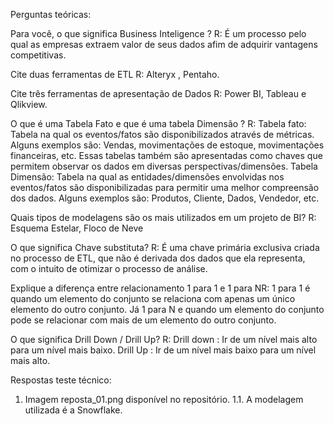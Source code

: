 Perguntas teóricas:

Para você, o que significa Business Inteligence ? R: É um processo pelo qual as empresas extraem valor de seus dados afim de adquirir vantagens competitivas.

Cite duas ferramentas de ETL R: Alteryx , Pentaho.

Cite três ferramentas de apresentação de Dados R: Power BI, Tableau e Qlikview.

O que é uma Tabela Fato e que é uma tabela Dimensão ? R: Tabela fato: Tabela na qual os eventos/fatos são disponibilizados através de métricas. Alguns exemplos são: Vendas, movimentações de estoque, movimentações financeiras, etc. Essas tabelas também são apresentadas como chaves que permitem observar os dados em diversas perspectivas/dimensões. Tabela Dimensão: Tabela na qual as entidades/dimensões envolvidas nos eventos/fatos são disponibilizadas para permitir uma melhor compreensão dos dados. Alguns exemplos são: Produtos, Cliente, Dados, Vendedor, etc.

Quais tipos de modelagens são os mais utilizados em um projeto de BI? R: Esquema Estelar, Floco de Neve

O que significa Chave substituta? R: É uma chave primária exclusiva criada no processo de ETL, que não é derivada dos dados que ela representa, com o intuito de otimizar o processo de análise.

Explique a diferença entre relacionamento 1 para 1 e 1 para NR: 1 para 1 é quando um elemento do conjunto se relaciona com apenas um único elemento do outro conjunto. Já 1 para N e quando um elemento do conjunto pode se relacionar com mais de um elemento do outro conjunto.

O que significa Drill Down / Drill Up? R: Drill down : Ir de um nível mais alto para um nível mais baixo. Drill Up : Ir de um nível mais baixo para um nível mais alto.

Respostas teste técnico:

1. Imagem reposta_01.png disponível no repositório.
1.1. A modelagem utilizada é a Snowflake.
